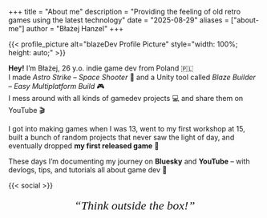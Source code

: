 +++
title = "About me"
description = "Providing the feeling of old retro games using the latest technology"
date = "2025-08-29"
aliases = ["about-me"]
author = "Błażej Hanzel"
+++

{{< profile_picture alt="blazeDev Profile Picture" style="width: 100%; height: auto;" >}}

**Hey!** I’m Błażej, 26 y.o. indie game dev from Poland 🇵🇱  
I made *Astro Strike – Space Shooter* 👾 and a Unity tool called *Blaze Builder – Easy Multiplatform Build* 🎮  
I mess around with all kinds of gamedev projects 💻 and share them on YouTube 🎬

I got into making games when I was 13, went to my first workshop at 15, built a bunch of random projects that never saw the light of day, and eventually dropped **my first released game** 🥳  

These days I’m documenting my journey on **Bluesky** and **YouTube** – with devlogs, tips, and tutorials all about game dev 🚀

{{< social >}}

<center><span style="font-style: italic; line-height: 1.5; font-weight: 400; font-family: Cardo; font-size: 24px">“Think outside the box!”</span></center>
